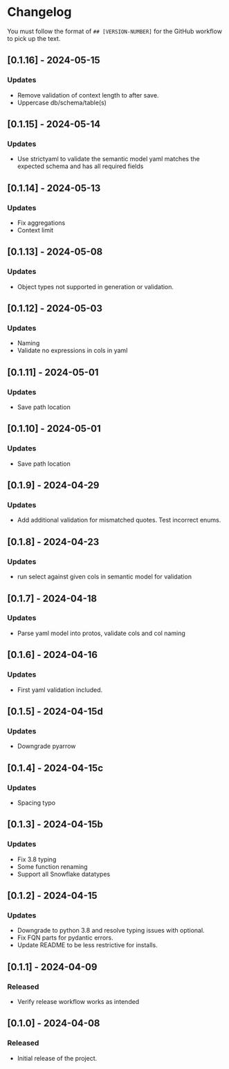 # Changelog

You must follow the format of `## [VERSION-NUMBER]` for the GitHub workflow to pick up the text.

## [0.1.16] - 2024-05-15
### Updates
- Remove validation of context length to after save.
- Uppercase db/schema/table(s)

## [0.1.15] - 2024-05-14
### Updates
- Use strictyaml to validate the semantic model yaml matches the expected schema and has all required fields

## [0.1.14] - 2024-05-13
### Updates
- Fix aggregations
- Context limit

## [0.1.13] - 2024-05-08
### Updates
- Object types not supported in generation or validation.

## [0.1.12] - 2024-05-03
### Updates
- Naming
- Validate no expressions in cols in yaml

## [0.1.11] - 2024-05-01
### Updates
- Save path location

## [0.1.10] - 2024-05-01
### Updates
- Save path location

## [0.1.9] - 2024-04-29
### Updates
- Add additional validation for mismatched quotes. Test incorrect enums.

## [0.1.8] - 2024-04-23
### Updates
- run select against given cols in semantic model for validation

## [0.1.7] - 2024-04-18
### Updates
- Parse yaml model into protos, validate cols and col naming

## [0.1.6] - 2024-04-16
### Updates
- First yaml validation included.

## [0.1.5] - 2024-04-15d
### Updates
- Downgrade pyarrow

## [0.1.4] - 2024-04-15c
### Updates
- Spacing typo

## [0.1.3] - 2024-04-15b
### Updates
- Fix 3.8 typing
- Some function renaming
- Support all Snowflake datatypes

## [0.1.2] - 2024-04-15
### Updates
- Downgrade to python 3.8 and resolve typing issues with optional.
- Fix FQN parts for pydantic errors.
- Update README to be less restrictive for installs.

## [0.1.1] - 2024-04-09
### Released
- Verify release workflow works as intended

## [0.1.0] - 2024-04-08
### Released
- Initial release of the project.
